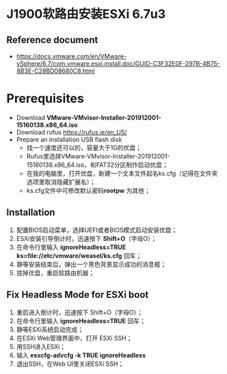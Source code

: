 # J1900软路由安装ESXi 6.7u3

## Reference document

-  https://docs.vmware.com/en/VMware-vSphere/6.7/com.vmware.esxi.install.doc/GUID-C3F32E0F-297B-4B75-8B3E-C28BD08680C8.html

# Prerequisites

- Download **VMware-VMvisor-Installer-201912001-15160138.x86_64.iso**
- Download rufus  https://rufus.ie/en_US/
- Prepare an installation USB flash disk
  - 找一个速度还可以的，容量大于1G的优盘；
  - Rufus里选择VMware-VMvisor-Installer-201912001-15160138.x86_64.iso，和FAT32分区制作启动优盘；
  - 在我的电脑里，打开优盘，新建一个文本文件起名ks.cfg（记得在文件夹选项里取消隐藏扩展名）；
  - ks.cfg文件中可修改默认密码**rootpw** 为其他；

## Installation

1. 配置BIOS启动菜单，选择UEFI或者BIOS模式启动安装优盘；
2. ESXi安装引导倒计时，迅速按下 **Shift+O**（字母O）；
3. 在命令行里输入 **ignoreHeadless=TRUE ks=file://etc/vmware/weasel/ks.cfg** 回车；
4. 静等安装结束后，弹出一个黑色背景显示成功的消息框；
5. 拔掉优盘，重启软路由机器；

## Fix Headless Mode for ESXi boot

1. 重启进入倒计时，迅速按下 Shift+O（字母O）；
2. 在命令行里输入 **ignoreHeadless=TRUE** 回车；
3. 静等ESXi系统启动完成；
4. 在ESXi Web管理界面中，打开 ESXi SSH；
5. 用SSH进入ESXi；
6. 输入 **esxcfg-advcfg -k TRUE ignoreHeadless**
7. 退出SSH，在Web UI里关闭ESXi SSH；
